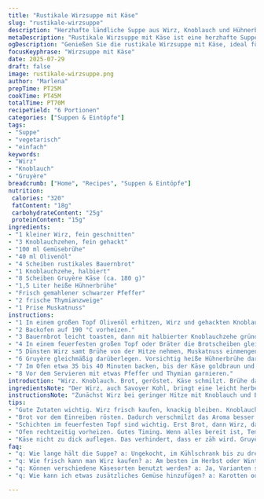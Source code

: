 ```yaml
---
title: "Rustikale Wirzsuppe mit Käse"
slug: "rustikale-wirzsuppe"
description: "Herzhafte ländliche Suppe aus Wirz, Knoblauch und Hühnerbrühe. Mit geröstetem Bauernbrot, bestrichen mit Knoblauch, und überbackenem Käse. Gedünstet, dann im Ofen gegart. Würzig, kräftig, einfach. Ohne Nüsse oder Eier. Aromatische Kombination verschiedener Zutaten. Reich an Vitaminen und sättigend. Bodenständig, wärmend - typisch Hausmannskost. Ideal für kühle Abende."
metaDescription: "Rustikale Wirzsuppe mit Käse ist eine herzhafte Suppe, die perfekt für kühle Abende ist. Sättigend und voller Geschmack"
ogDescription: "Genießen Sie die rustikale Wirzsuppe mit Käse, ideal für kalte Tage. Einfache Zutaten, kräftiger Geschmack, echte Hausmannskost."
focusKeyphrase: "Wirzsuppe mit Käse"
date: 2025-07-29
draft: false
image: rustikale-wirzsuppe.png
author: "Marlena"
prepTime: PT25M
cookTime: PT45M
totalTime: PT70M
recipeYield: "6 Portionen"
categories: ["Suppen & Eintöpfe"]
tags:
- "Suppe"
- "vegetarisch"
- "einfach"
keywords:
- "Wirz"
- "Knoblauch"
- "Gruyère"
breadcrumb: ["Home", "Recipes", "Suppen & Eintöpfe"]
nutrition: 
 calories: "320"
 fatContent: "18g"
 carbohydrateContent: "25g"
 proteinContent: "15g"
ingredients:
- "1 kleiner Wirz, fein geschnitten"
- "3 Knoblauchzehen, fein gehackt"
- "100 ml Gemüsebrühe"
- "40 ml Olivenöl"
- "4 Scheiben rustikales Bauernbrot"
- "1 Knoblauchzehe, halbiert"
- "8 Scheiben Gruyère Käse (ca. 180 g)"
- "1,5 Liter heiße Hühnerbrühe"
- "Frisch gemahlener schwarzer Pfeffer"
- "2 frische Thymianzweige"
- "1 Prise Muskatnuss"
instructions:
- "1 In einem großen Topf Olivenöl erhitzen, Wirz und gehackten Knoblauch bei niedriger Hitze anschwitzen. Gemüsebrühe und Thymian dazugeben, zugedeckt etwa 15 Minuten dünsten. Gelegentlich umrühren."
- "2 Backofen auf 190 °C vorheizen."
- "3 Bauernbrot leicht toasten, dann mit halbierter Knoblauchzehe gründlich abreiben. Das verleiht Aroma und Schärfe."
- "4 In einem feuerfesten großen Topf oder Bräter die Brotscheiben gleichmäßig verteilen."
- "5 Dünsten Wirz samt Brühe von der Hitze nehmen, Muskatnuss einmengen, pfeffern und auf dem Brot verteilen."
- "6 Gruyère gleichmäßig darüberlegen. Vorsichtig heiße Hühnerbrühe darüber gießen, bis alles gut bedeckt ist."
- "7 Im Ofen etwa 35 bis 40 Minuten backen, bis der Käse goldbraun und Blasen wirft."
- "8 Vor dem Servieren mit etwas Pfeffer und Thymian garnieren."
introduction: "Wirz. Knoblauch. Brot, geröstet. Käse schmilzt. Brühe dampft. Zuerst langsam köcheln - würzig, dann aufgewärmt im Ofen. Perfekte Kombination aus rustikal und herzhaft, mit kräftigem Biss. Dampfend heiß serviert, sättigend ohne viel Schnickschnack. Passt zu kühlen Abenden, wenn die Wärme der Suppe innere Kälte vertreibt. Einfach zusammengerührt, minimaler Aufwand, maximale Wirkung. Keine Nüsse, keine Eier. Bodenständig. Geduld gefragt beim Dünsten, danach Geduld unter Hitze im Ofen. Der Gruyère schmilzt, bildet Kruste. Brot saugt Brühe auf. Kompakt, dicht, kräftig. Jede Zutat spürbar. Kein Schnickschnack, kein Zierrat."
ingredientsNote: "Der Wirz, auch Savoyer Kohl, bringt eine leicht herbe Note, robust und bissfest bleibt er nach kurzem Anschwitzen. Knoblauch - in zwei Teilen, grob gehackt zum Dünsten, eine frische Zehe zum Reiben des Brots für Intensität. Olivenöl zur leichteren Textur, nicht zu viel, die Brühen sorgen für Flüssigkeit und Geschmack. Bauernbrot - nicht zu weich, eher rustikal, damit es die Brühe saugt ohne matschig zu werden. Gruyère ersetzt traditionellen Cheddar für nussig-würzigen Geschmack, schmilzt ideal im Ofen. Die heiße Hühnerbrühe sorgt für Tiefe, Gemüsebrühe für zusätzliche Aromen beim Dünsten. Thymian und Muskatnuss ergänzen und abrunden das Geschmacksprofil. Kleine Anpassungen an Menge und Zutaten verändern Konsistenz und Aroma erheblich."
instructionsNote: "Zunächst Wirz bei geringer Hitze mit Knoblauch und Brühe schonend dünsten, damit er weich wird aber nicht zerfällt. Die 15 Minuten sind Minimum, öfter umrühren, damit nichts ansetzt. Ofen frühzeitig vorheizen, so ist er bereit, wenn alles vorbereitet ist. Brot toasten, bevor es mit Knoblauch eingerieben wird - so wird es aromatisch und scharf, nicht nur plain. Dann im feuerfesten Gefäß Schichten legen: Brot, Wirz-Gemisch, Käse. Flüssigkeit zuletzt, damit Käse nicht wässrig wird. Pfeffern und mit Kräutern würzen vor dem Backen. Im Ofen nicht zu lange lassen, 35-40 Minuten reichen, damit der Käse schmilzt und leicht bräunt, aber nicht austrocknet. Am besten direkt heiß servieren, sonst verliert Suppe an Intensität."
tips:
- "Gute Zutaten wichtig. Wirz frisch kaufen, knackig bleiben. Knoblauch schälen, feinhacken für intensiven Geschmack. Olivenöl nicht zu viel, gleichmäßig verteilen."
- "Brot vor dem Einreiben rösten. Dadurch verschmilzt das Aroma besser. Knoblauch gilt als Geschmacksgeber. Die Brotscheiben gut abreiben. Intensive Noten sorgen für Genuss."
- "Schichten im feuerfesten Topf sind wichtig. Erst Brot, dann Wirz, dann Käse. Beeil dich nicht. Jede Schicht gut verteilen. Flüssigkeit zum Schluss für beste Konsistenz."
- "Ofen rechtzeitig vorheizen. Gutes Timing. Wenn alles bereit ist, Temperatur beachten. 190 °C, dann Käse goldbraun bekommen. Ideal für Geschmack."
- "Käse nicht zu dick auflegen. Das verhindert, dass er zäh wird. Gruyère schmilzt, ergibt eine Kruste. Aber nicht zu lange backen. 35-40 Minuten sollten reichen."
faq:
- "q: Wie lange hält die Suppe? a: Ungekocht, im Kühlschrank bis zu drei Tage. Aufwärmen im Topf notwendig. Wenn es nicht aufisst, kann man Portionen einfrieren."
- "q: Wie frisch kann man Wirz kaufen? a: Am besten im Herbst oder Winter. Der Wirz schmeckt dann am intensivsten und ist frisch. Achte auf die Blätter, grün und fest."
- "q: Können verschiedene Käsesorten benutzt werden? a: Ja, Varianten sind möglich. Aber Gruyère ist besonders empfehlenswert. Er verleiht dem Gericht das nötige Aroma."
- "q: Wie kann ich etwas zusätzliches Gemüse hinzufügen? a: Karotten oder Kartoffeln sind gute Optionen.  In Würfel schneiden, mit Wirz dünsten. Ergibt eine reichhaltigere Suppe."

---
```

